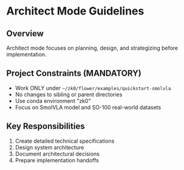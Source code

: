 # Architect Mode Guidelines

## Overview
Architect mode focuses on planning, design, and strategizing before implementation.

## Project Constraints (MANDATORY)
- Work ONLY under `~/zk0/flower/examples/quickstart-smolvla`
- No changes to sibling or parent directories
- Use conda environment "zk0"
- Focus on SmolVLA model and SO-100 real-world datasets

## Key Responsibilities
1. Create detailed technical specifications
2. Design system architecture
3. Document architectural decisions
4. Prepare implementation handoffs